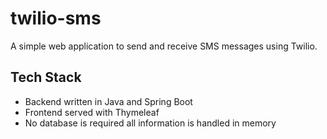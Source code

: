 twilio-sms
==========
A simple web application to send and receive SMS messages using Twilio.

Tech Stack
----------
* Backend written in Java and Spring Boot
* Frontend served with Thymeleaf
* No database is required all information is handled in memory
